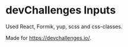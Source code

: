 # devChallenges Inputs

Used React, Formik, yup, scss and css-classes.

Made for https://devchallenges.io/.
